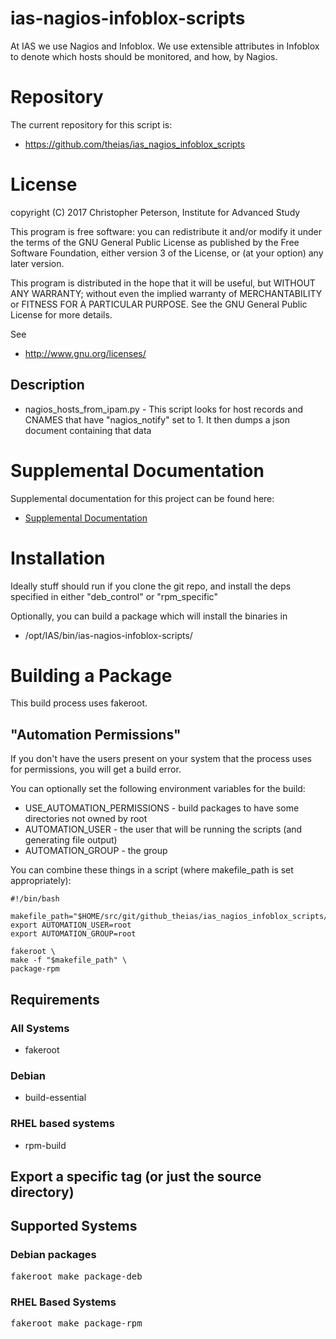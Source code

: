 # ias-nagios-infoblox-scripts

At IAS we use Nagios and Infoblox.  We use extensible attributes in Infoblox
to denote which hosts should be monitored, and how, by Nagios.

# Repository

The current repository for this script is:

* https://github.com/theias/ias_nagios_infoblox_scripts

# License

copyright (C) 2017 Christopher Peterson, Institute for Advanced Study

This program is free software: you can redistribute it and/or modify
it under the terms of the GNU General Public License as published by
the Free Software Foundation, either version 3 of the License, or
(at your option) any later version.

This program is distributed in the hope that it will be useful,
but WITHOUT ANY WARRANTY; without even the implied warranty of
MERCHANTABILITY or FITNESS FOR A PARTICULAR PURPOSE.  See the
GNU General Public License for more details.

See 

* http://www.gnu.org/licenses/

## Description

*  nagios_hosts_from_ipam.py - This script looks for host records and CNAMES that have
"nagios_notify" set to 1.  It then dumps a json document containing that data

# Supplemental Documentation

Supplemental documentation for this project can be found here:

* [Supplemental Documentation](./doc/index.md)

# Installation

Ideally stuff should run if you clone the git repo, and install the deps specified
in either "deb_control" or "rpm_specific"

Optionally, you can build a package which will install the binaries in

* /opt/IAS/bin/ias-nagios-infoblox-scripts/

# Building a Package

This build process uses fakeroot.

## "Automation Permissions"

If you don't have the users present on your system that the process uses for
permissions, you will get a build error.

You can optionally set the following environment variables for the build:

* USE_AUTOMATION_PERMISSIONS - build packages to have some directories not owned
by root
* AUTOMATION_USER - the user that will be running the scripts (and generating
file output)
* AUTOMATION_GROUP - the group

You can combine these things in a script (where makefile_path is set
appropriately):

```
#!/bin/bash

makefile_path="$HOME/src/git/github_theias/ias_nagios_infoblox_scripts/Makefile"
export AUTOMATION_USER=root
export AUTOMATION_GROUP=root

fakeroot \
make -f "$makefile_path" \
package-rpm
```

## Requirements

### All Systems

* fakeroot

### Debian

* build-essential

### RHEL based systems

* rpm-build

## Export a specific tag (or just the source directory)

## Supported Systems

### Debian packages

<pre>
fakeroot make package-deb
</pre>

### RHEL Based Systems

<pre>
fakeroot make package-rpm
</pre>
